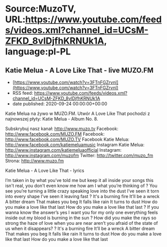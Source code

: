 # Source:MuzoTV, URL:https://www.youtube.com/feeds/videos.xml?channel_id=UCsM-ZFKD_8vlDjfhKRNUk1A, language:pl-PL

## Katie Melua - A Love Like That - live MUZO.FM
 - [https://www.youtube.com/watch?v=3FTnFGZrvnI](https://www.youtube.com/watch?v=3FTnFGZrvnI)
 - RSS feed: https://www.youtube.com/feeds/videos.xml?channel_id=UCsM-ZFKD_8vlDjfhKRNUk1A
 - date published: 2020-09-24 00:00:00+00:00

Katie Melua na żywo w MUZO.FM. Utwór A Love Like That pochodzi z najnowszej płyty: Katie Melua - Album No. 8. 

Subskrybuj nasz kanał: http://www.muzo.tv
Facebook: http://www.facebook.com/MUZO.FM
Facebook: http://www.facebook.com/MUZO.TV
Facebook Katie Melua: http://www.facebook.com/katiemeluamusic
Instagram Katie Melua: http://www.instagram.com/katiemeluaofficial
Instagram: http://www.instagram.com/muzofm
Twitter: http://twitter.com/muzo_fm
Strona: http://www.muzo.fm


Katie Melua - A Love Like That - lyrics

I’m taken in by what you’ve told me 
but keep it all inside your songs 
this isn't real, you don't even know me 
how am I what you’re thinking of 
? 
You see you’re turning a little crazy 
speaking love into the dust 
I’ve seen it torn into every shape 
I’ve seen it leaving fast 
? 
It's a burning fire 
It’ll be a wreck 
A bitter dream 
That makes you beg 
It falls like rain 
It turns to dust 
How do you make a love like that last 
How do you make a love like that last 
? 
If you wanna know the answer’s yes 
I want you for my only one 
everything feels inside out 
my blood is burning in the sun 
? 
How did you make the rays so strong 
the haze of love when you are near 
aren’t you afraid of the state of us 
when it disappears? 
? 
It's a burning fire 
It’ll be a wreck 
A bitter dream 
That makes you beg 
It falls like rain 
It turns to dust 
How do you make a love like that last 
How do you make a love like that last

